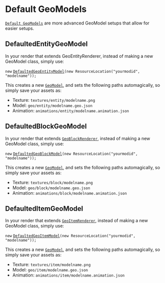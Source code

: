 # Default GeoModels

[`Default GeoModels`](https://github.com/AzureDoom/AzureLib/tree/1.20/Fabric/src/main/java/mod/azure/azurelib/model) are more advanced GeoModel setups that allow for easier setups.

## DefaultedEntityGeoModel <a href="#file-name-id-wide" id="file-name-id-wide"></a>

In your render that extends GeoEntityRenderer, instead of making a new GeoModel class, simply use:

`new` [`DefaultedGeoEntityModel`](https://github.com/AzureDoom/AzureLib/blob/1.20/Fabric/src/main/java/mod/azure/azurelib/model/DefaultedEntityGeoModel.java)`(new ResourceLocation("yourmodid", "modelname"));`

This creates a new [`GeoModel`](https://github.com/AzureDoom/AzureLib/blob/1.20/Fabric/src/main/java/mod/azure/azurelib/model/GeoModel.java), and sets the following paths automagically, so simply save your assets as:

* Texture: `textures/entity/modelname.png`
* Model: `geo/entity/modelname.geo.json`
* Animation: `animations/entity/modelname.animation.json`

## DefaultedBlockGeoModel <a href="#file-name-id-wide" id="file-name-id-wide"></a>

In your render that extends [`GeoBlockRenderer`](https://github.com/AzureDoom/AzureLib/blob/1.20/Fabric/src/main/java/mod/azure/azurelib/renderer/GeoBlockRenderer.java), instead of making a new GeoModel class, simply use:

`new` [`DefaultedGeoBlockModel`](https://github.com/AzureDoom/AzureLib/blob/1.20/Fabric/src/main/java/mod/azure/azurelib/model/DefaultedBlockGeoModel.java)`(new ResourceLocation("yourmodid", "modelname"));`

This creates a new [`GeoModel`](https://github.com/AzureDoom/AzureLib/blob/1.20/Fabric/src/main/java/mod/azure/azurelib/model/GeoModel.java), and sets the following paths automagically, so simply save your assets as:

* Texture: `textures/block/modelname.png`
* Model: `geo/block/modelname.geo.json`
* Animation: `animations/block/modelname.animation.json`

## DefaultedItemGeoModel <a href="#file-name-id-wide" id="file-name-id-wide"></a>

In your render that extends [`GeoItemRenderer`](https://github.com/AzureDoom/AzureLib/blob/1.20/Fabric/src/main/java/mod/azure/azurelib/renderer/GeoItemRenderer.java), instead of making a new GeoModel class, simply use:

`new` [`DefaultedGeoItemModel`](https://github.com/AzureDoom/AzureLib/blob/1.20/Fabric/src/main/java/mod/azure/azurelib/model/DefaultedItemGeoModel.java)`(new ResourceLocation("yourmodid", "modelname"));`

This creates a new [`GeoModel`](https://github.com/AzureDoom/AzureLib/blob/1.20/Fabric/src/main/java/mod/azure/azurelib/model/GeoModel.java), and sets the following paths automagically, so simply save your assets as:

* Texture: `textures/item/modelname.png`
* Model: `geo/item/modelname.geo.json`
* Animation: `animations/item/modelname.animation.json`
